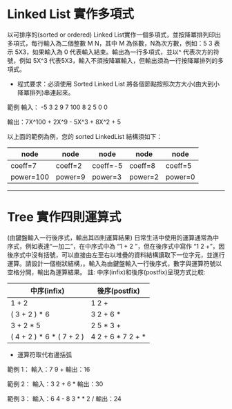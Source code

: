 # Linked List 實作多項式 
以可排序的(sorted or ordered) Linked List實作一個多項式，並按降冪排列印出多項式，每行輸入為二個整數 M  N，其中 M 為係數，N為次方數，例如：5 3 表示 5X3，如果輸入為 0 代表輸入結束。輸出為一行多項式，並以^ 代表次方的符號，例如 5X^3 代表5X3，輸入不須按降冪輸入，但輸出須為一行按降冪排列的多項式。

* 程式要求：必須使用 Sorted Linked List 將各個節點按照次方大小(由大到小降冪排列)串連起來。

範例 
輸入：
-5 3
2 9
7 100
8 2
5 0
0

輸出：7X^100 + 2X^9 - 5X^3 + 8X^2 + 5

以上面的範例為例，您的 sorted LinkedList 結構須如下：

node | node | node | node | node
--- | --- | --- | --- | --- 
coeff=7 | coeff=2 | coeff=-5 | coeff=8 | coeff=5
power=100 | power=9 | power=3 | power=2 | power=0

----
# Tree 實作四則運算式
(由鍵盤輸入一行後序式，輸出其四則運算結果)
日常生活中使用的運算通常為中序式，例如表達“一加二”，在中序式中為 “1 + 2 ”，但在後序式中寫作 “1 2 +”，因後序式中沒有括號，可以直接由左至右以堆疊的資料結構讀取下一位字元，並進行運算。請設計一個樹狀結構，。輸入為由鍵盤輸入一行後序式，數字與運算符號以空格分開，輸出為運算結果。
註: 中序(infix)和後序(postfix)呈現方式比較:

中序(infix) | 後序(postfix)
--- | ---
1 + 2  |  1 2 +
( 3 + 2 ) * 6  | 3 2 + 6 *
3 + 2 * 5 | 2 5 * 3 +
( 4 + 2 ) * 6 * ( 7 + 2 ) | 4 2 + 6 * 7 2 + *
* 運算符取代右邊括弧

範例 1：
輸入：7 9 +
輸出：16

範例 2：
輸入：3 2 + 6 *
輸出：30
 
範例 3：
輸入：6 4 - 8 3 * * 2 /
輸出：24

